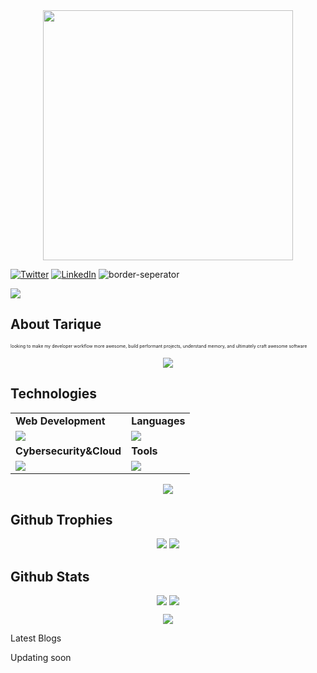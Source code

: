 
<div style="text-align: center;"> 
  <img width="400" src="https://readme-typing-svg.herokuapp.com?font=JetBrains+Mono&weight=600&size=30&duration=3000&color=2AF7B4&width=535&lines=Hi%2C+I'm+Tarique%F0%9F%91%8B;Let's+Connect!"/>
</div>

[![Twitter](https://skillicons.dev/icons?i=twitter)](https://x.com/TweetsTarique)
[![LinkedIn](https://skillicons.dev/icons?i=linkedin)](https://www.linkedin.com/in/md-tarique-ansari-9478a1189/)
![border-seperator](assets/borderseparator.gif) 
  
![](https://komarev.com/ghpvc/?username=tar455)
## About Tarique
<p style="font-size:7px;">
looking to make my developer workflow more awesome, build performant projects, understand memory, and ultimately craft awesome software 
</p>
<p align="center"><img src= 'https://capsule-render.vercel.app/api?type=rect&color=gradient&height=2.5'/></p>

## Technologies
 
<table>
<tr>
	<td><strong>Web Development</strong></td>
	<td><strong>Languages</strong></td>
</tr>
<tr>
		<td><img src = "https://skillicons.dev/icons?i=html,css,js,react,tailwind,nodejs,bootstrap,express,firebase,mongodb" ></td>
		<td><img src = "https://skillicons.dev/icons?i=java,python,SpringBoot,c&theme=dark"></td>
</tr>
<tr>
	<td><strong>Cybersecurity&Cloud</strong></td>
	<td><strong>Tools</strong></td>
</tr>
<tr>
	<td><img src = "https://skillicons.dev/icons?i=linux,docker,kubernetes,azure,netlify&theme=dark"></td>
	<td><img src = "https://skillicons.dev/icons?i=git,vscode,github,vim,githubactions&theme=dark"></td>
</tr>
</table>

<p align="center"><img src= 'https://capsule-render.vercel.app/api?type=rect&color=gradient&height=2.5'/></p>

## Github Trophies


<p align="center"><img src= 'https://capsule-render.vercel.app/api?type=rect&color=gradient&height=2.5'/>
<img src="https://github-profile-trophy.vercel.app/?username=tar455">	
</p>

## Github Stats
<p style="display:flex; align=center; justify-content:center; ">
<img src="https://github-readme-stats.vercel.app/api?username=tar455&theme=midnight-purple" style="margin-right:4px;">
<img src="https://streak-stats.demolab.com/?user=tar455&theme=holi-theme">
</p>


<p align="center"><img src= 'https://capsule-render.vercel.app/api?type=rect&color=gradient&height=2.5'/></p
														 


## Latest Blogs

<!-- BLOGPOSTS:START -->
 Updating soon

<!-- BLOGPOSTS:END -->


